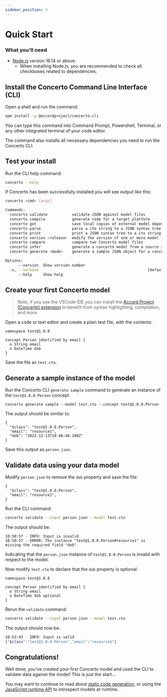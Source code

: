 ```yaml
---
sidebar_position: 3
---
```


# Quick Start

### What you'll need

- [Node.js](https://nodejs.org/en/download/) version 16.14 or above:
  - When installing Node.js, you are recommended to check all checkboxes related to dependencies.

## Install the Concerto Command Line Interface (CLI)

Open a shell and run the command:

```bash
npm install -g @accordproject/concerto-cli
```

You can type this command into Command Prompt, Powershell, Terminal, or any other integrated terminal of your code editor.

The command also installs all necessary dependencies you need to run the Concerto CLI.

## Test your install

Run the CLI help command:

```bash
concerto --help
```

If Concerto has been successfully installed you will see output like this:

```bash
concerto <cmd> [args]

Commands:
  concerto validate           validate JSON against model files
  concerto compile            generate code for a target platform
  concerto get                save local copies of external model dependencies
  concerto parse              parse a cto string to a JSON syntax tree
  concerto print              print a JSON syntax tree to a cto string
  concerto version <release>  modify the version of one or more model files
  concerto compare            compare two Concerto model files
  concerto infer              generate a concerto model from a source schema
  concerto generate <mode>    generate a sample JSON object for a concept

Options:
      --version  Show version number                                   [boolean]
  -v, --verbose                                                 [default: false]
      --help     Show help                                             [boolean]
```

## Create your first Concerto model

> Note, if you use the VSCode IDE you can install the [Accord Project (Concerto) extension](/docs/tools/vscode) to benefit from syntax highlighting, compilation, and more.

Open a code or text editor and create a plain text file, with the contents:

```concerto
namespace test@1.0.0

concept Person identified by email {
  o String email
  o DateTime dob
}
```

Save the file as `test.cto`.

## Generate a sample instance of the model

Run the Concerto CLI `generate sample` command to generate an instance of the `test@1.0.0.Person` concept:

```base
concerto generate sample --model test.cto --concept test@1.0.0.Person
```

The output should be similar to:

```
{
  "$class": "test@1.0.0.Person",
  "email": "resource1",
  "dob": "2022-12-13T10:46:46.109Z"
}
```

Save this output as `person.json`.

## Validate data using your data model

Modify `person.json` to remove the `dob` property and save the file:

```base
{
  "$class": "test@1.0.0.Person",
  "email": "resource1",
}
```

Run the CLI command:

```bash
concerto validate --input person.json --model test.cto 
```

The output should be:

```base
10:50:57 - INFO: Input is invalid
10:50:57 - ERROR: The instance "test@1.0.0.Person#resource1" is missing the required field "dob".
```

Indicating that the `person.json` instance of `test@1.0.0.Person` is invalid with respect to the model.

Now modify `test.cto` to declare that the `dob` property is optional:

```concerto
namespace test@1.0.0

concept Person identified by email {
  o String email
  o DateTime dob optional
}
```

Rerun the `validate` command:

```bash
concerto validate --input person.json --model test.cto 
```

The output should now be:

```bash
10:53:43 - INFO: Input is valid
{"$class":"test@1.0.0.Person","email":"resource1"}
```

## Congratulations!

Well done, you've created your first Concerto model and used the CLI to validate data against the model! This is just the start...

You may want to continue to read about [static code generation](/docs/category/code-generation), or using the [JavaScript runtime API](/docs/reference/api/api-js-validation) to introspect models at runtime.
